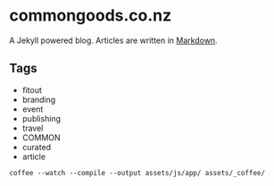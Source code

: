 commongoods.co.nz
=================

A Jekyll powered blog. Articles are written in [Markdown](http://daringfireball.net/projects/markdown/syntax).

## Tags

- fitout
- branding
- event
- publishing
- travel
- COMMON
- curated
- article

`coffee --watch --compile --output assets/js/app/ assets/_coffee/`